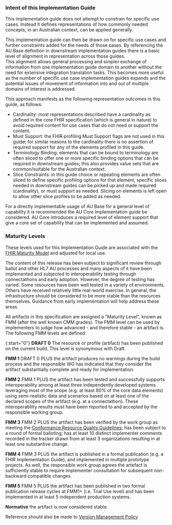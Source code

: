 ### Intent of this Implementation Guide
This implementation guide does not attempt to constrain for specific use cases. 
Instead it defines representations of how commonly needed concepts, in an Australian context, can be applied generally.


This implementation guide can then be drawn on for specific use cases and further constraints added for the needs of those cases.
By referencing the AU Base definition in downstream implementation guides there is a basic level of alignment in representation across those guides.  
This alignment allows general processing and simpler exchange of information from one implementation guide domain to another without the need for extensive integration translation tasks.
This becomes more useful as the number of specific use case implementation guides expands and the potential issues of movement of information into and out of multiple domains of interest is addressed.


This approach manifests as the following representation outcomes in this guide, as follows:
* Cardinality:  most representations described have a cardinality as defined in the core FHIR specification (which is general in nature) to avoid required content for use cases that do not need or support the content.
* Must Support: the FHIR profiling Must Support flags are not used in this guide; for similar reasons to the cardinality there is no assertion of required support for any of the elements profiled in this guide.
* Terminology Binding: elements that can be bound to terminology are often sliced to offer one or more specific binding options that can be required in downstream guides; this also provides value sets that are common/suitable for the Australian context. 
* Slice Constraints: in this guide choice or repeating elements are often sliced to define specific profiling options for that element, specific slices needed in downstream guides can be picked up and made required (cardinality), or must support as needed. Slicing on elements is left open to allow other slice profiles to be added as needed.


For a directly implementable usage of AU Base for a general level of capability it is recommended the AU Core implementation guide be considered. AU Core introduces a required level of element support that give a core set of capability that can be implemented and assumed.


### Maturity Levels 
These levels used for this Implementation Guide are associated with the [FHIR Maturity Model](http://hl7.org/fhir/R4/versions.html#maturity) and adjusted for local use.

The content of this release has been subject to significant review through ballot and other HL7 AU processes and many aspects of it have been implemented and 
subjected to interoperability testing through connectathons and early adoption. However, the degree of testing has varied. Some resources have been well tested 
in a variety of environments. Others have received relatively little real-world exercise. In general, the infrastructure should be considered to be more stable 
than the resources themselves. Guidance from early implementation will help address these areas.

All artifacts in this specification are assigned a "Maturity Level", known as FMM (after the well known CMM  grades). The FMM level can be used by implementers to judge how advanced - and therefore stable - an artifact is. 
The following FMM levels are defined:

{:start="0"}
**DRAFT 0** The resource or profile (artifact) has been published on the current build. This level is synonymous with Draft.

**FMM 1** DRAFT 0 PLUS the artifact produces no warnings during the build process and the responsible WG has indicated that they consider the artifact substantially complete and ready for implementation. 

**FMM 2** FMM 1 PLUS the artifact has been tested and successfully supports interoperability among at least three independently developed systems leveraging most of the scope (e.g. at least 80% of the core data elements) using semi-realistic data and scenarios based on at least one of the declared scopes of the artifact (e.g. at a connectathon). These interoperability results must have been reported to and accepted by the responsible working group.

**FMM 3** FMM 2 PLUS the artifact has been verified by the work group as meeting the [Conformance Resource Quality Guidelines](https://confluence.hl7.org/display/FHIR/Conformance+QA+Criteria); has been subject to a round of formal balloting; has at least 10 distinct implementer comments recorded in the tracker drawn from at least 3 organizations resulting in at least one substantive change.

**FMM 4** FMM 3 PLUS the artifact is published in a formal publication (e.g. a FHIR Implementation Guide), and implemented in multiple prototype projects. As well, the responsible work group agrees the artefact is sufficiently stable to require implementer consultation for subsequent non-backward compatible changes.

**FMM 5** FMM 5 PLUS the artifact has been published in two formal publication release cycles at FMM1+ (i.e. Trial Use level) and has been implemented in at least 5 independent production systems.

**Normative** the artifact is now considered stable.

Reference should also be made to [Version Management Policy](http://hl7.org/fhir/R4/versions.html)








